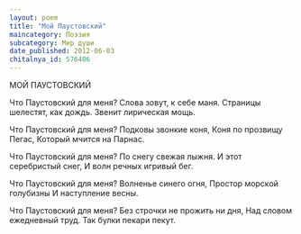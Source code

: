 ```yaml
---
layout: poem
title: "Мой Паустовский"
maincategory: Поэзия
subcategory: Мир души
date_published: 2012-06-03
chitalnya_id: 576406
---
```




МОЙ ПАУСТОВСКИЙ

Что Паустовский для меня?
Слова зовут, к себе маня.
Страницы шелестят, как дождь.
Звенит лирическая мощь.

Что Паустовский для меня?
Подковы звонкие коня,
Коня по прозвищу Пегас,
Который мчится на Парнас.

Что Паустовский для меня?
По снегу свежая лыжня.
И этот серебристый снег,
И волн речных игривый бег.

Что Паустовский для меня?
Волненье синего огня,
Простор морской голубизны
И наступление весны.

Что Паустовский для меня?
Без строчки не прожить ни дня,
Над словом ежедневный труд.
Так булки пекари пекут.






